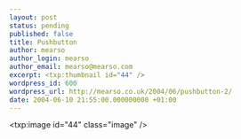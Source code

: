 ```yaml
---
layout: post
status: pending
published: false
title: Pushbutton
author: mearso
author_login: mearso
author_email: mearso@mearso.com
excerpt: <txp:thumbnail id="44" />
wordpress_id: 600
wordpress_url: http://mearso.co.uk/2004/06/pushbutton-2/
date: 2004-06-10 21:55:00.000000000 +01:00
---
```

<txp:image id="44" class="image" />
